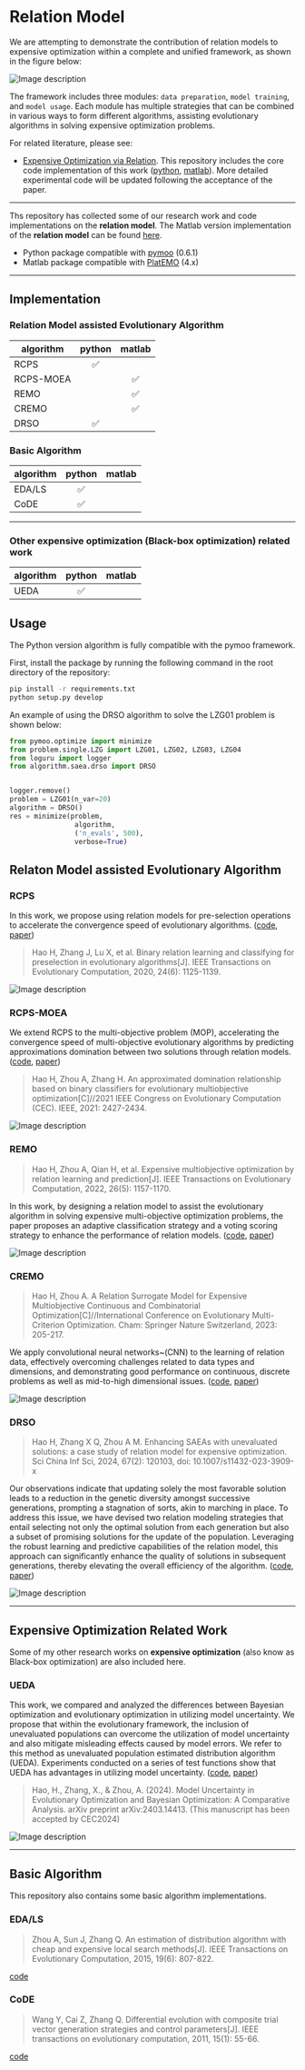 # Relation Model

We are attempting to demonstrate the contribution of relation models to expensive optimization within a complete and unified framework, as shown in the figure below:

![Image description](./img/RelationModel.png)



The framework includes three modules: `data preparation`, `model training`, and `model usage`. Each module has multiple strategies that can be combined in various ways to form different algorithms, assisting evolutionary algorithms in solving expensive optimization problems.

For related literature, please see:
- [Expensive Optimization via Relation](https://doi.org/10.36227/techrxiv.171617329.90689848/v1). This repository includes the core code implementation of this work ([python](https://github.com/hhyqhh/Relation/tree/main/relation_model), [matlab](https://github.com/hhyqhh/Relation-matlab/tree/main/RelationModel)). More detailed experimental code will be updated following the acceptance of the paper.




---
Ths repository has collected some of our research work and code implementations on the **relation model**. The Matlab version implementation of the **relation model** can be found [here](https://github.com/hhyqhh/Relation-matlab/). 


* Python package compatible with [pymoo](https://github.com/anyoptimization/pymoo) (0.6.1) 
* Matlab package compatible with [PlatEMO](https://github.com/BIMK/PlatEMO) (4.x)  
---


## Implementation

### Relation Model assisted Evolutionary Algorithm
| algorithm | python | matlab |
| --------- | :----: | :----: |
| RCPS      |   ✅    |        |
| RCPS-MOEA |        |   ✅    |
| REMO      |        |   ✅    |
| CREMO     |        |   ✅    |
| DRSO      |   ✅    |        |


### Basic Algorithm
| algorithm | python | matlab |
| --------- | :----: | :----: |
| EDA/LS    |   ✅    |       |
| CoDE      |   ✅    |       |
---

### Other expensive optimization (Black-box optimization) related work 
| algorithm | python | matlab |
| --------- | :----: | :----: |
| UEDA  |    ✅    |     |

## Usage

The Python version algorithm is fully compatible with the pymoo framework.

First, install the package by running the following command in the root directory of the repository:
```bash
pip install -r requirements.txt
python setup.py develop
```

An example of using the DRSO algorithm to solve the LZG01 problem is shown below:
```python
from pymoo.optimize import minimize
from problem.single.LZG import LZG01, LZG02, LZG03, LZG04
from loguru import logger
from algorithm.saea.drso import DRSO


logger.remove()
problem = LZG01(n_var=20)
algorithm = DRSO()
res = minimize(problem,
                algorithm,
                ('n_evals', 500),
                verbose=True)

```

## Relaton Model assisted Evolutionary Algorithm
### RCPS 

In this work, we propose using relation models for pre-selection operations to accelerate the convergence speed of evolutionary algorithms. ([code](https://github.com/hhyqhh/Relation/blob/main/algorithm/saea/rcps.py), [paper](https://ieeexplore.ieee.org/document/9060983))


>Hao H, Zhang J, Lu X, et al. Binary relation learning and classifying for preselection in evolutionary algorithms[J]. IEEE Transactions on Evolutionary Computation, 2020, 24(6): 1125-1139.

![Image description](./img/RCPS_1.png)

### RCPS-MOEA

We extend RCPS to the multi-objective problem (MOP), accelerating the convergence speed of multi-objective evolutionary algorithms by predicting approximations domination between two solutions through relation models. ([code](https://github.com/hhyqhh/Relation-matlab/blob/main/PlatEMO-4.5/Algorithms/Multi-objective%20optimization/RCPS-MOEA/), [paper](https://ieeexplore.ieee.org/abstract/document/9504781)) 

> Hao H, Zhou A, Zhang H. An approximated domination relationship based on binary classifiers for evolutionary multiobjective optimization[C]//2021 IEEE Congress on Evolutionary Computation (CEC). IEEE, 2021: 2427-2434.

![Image description](./img/RCPS-MOEA_1.png)

### REMO
>Hao H, Zhou A, Qian H, et al. Expensive multiobjective optimization by relation learning and prediction[J]. IEEE Transactions on Evolutionary Computation, 2022, 26(5): 1157-1170.

In this work, by designing a relation model to assist the evolutionary algorithm in solving expensive multi-objective optimization problems, the paper proposes an adaptive classification strategy and a voting scoring strategy to enhance the performance of relation models. ([code](https://github.com/hhyqhh/Relation-matlab/blob/main/PlatEMO-4.5/Algorithms/Multi-objective%20optimization/REMOHH/), [paper](https://ieeexplore.ieee.org/abstract/document/9716917))

![Image description](./img/REMO_1.png)


### CREMO
>Hao H, Zhou A. A Relation Surrogate Model for Expensive Multiobjective Continuous and Combinatorial Optimization[C]//International Conference on Evolutionary Multi-Criterion Optimization. Cham: Springer Nature Switzerland, 2023: 205-217.

We apply convolutional neural networks~(CNN) to the learning of relation data, effectively overcoming challenges related to data types and dimensions, and demonstrating good performance on continuous, discrete problems as well as mid-to-high dimensional issues. ([code](https://github.com/hhyqhh/Relation-matlab/blob/main/PlatEMO-4.5/Algorithms/Multi-objective%20optimization/CREMO/), [paper](https://link.springer.com/chapter/10.1007/978-3-031-27250-9_15)) 

![Image description](./img/CREMO_1.png)



### DRSO 
>Hao H, Zhang X Q, Zhou A M. Enhancing SAEAs with unevaluated solutions: a case study of relation model for expensive optimization. Sci China Inf Sci, 2024, 67(2): 120103, doi: 10.1007/s11432-023-3909-x

Our observations indicate that updating solely the most favorable solution leads to a reduction in the genetic diversity amongst successive generations, prompting a stagnation of sorts, akin to marching in place. To address this issue, we have devised two relation modeling strategies that entail selecting not only the optimal solution from each generation but also a subset of promising solutions for the update of the population. Leveraging the robust learning and predictive capabilities of the relation model, this approach can significantly enhance the quality of solutions in subsequent generations, thereby elevating the overall efficiency of the algorithm. ([code](https://github.com/hhyqhh/Relation/blob/main/algorithm/saea/drso.py), [paper](https://link.springer.com/article/10.1007/s11432-023-3909-x))

![Image description](./img/DRSO_1.png)




---

## Expensive Optimization Related Work

Some of my other research works on **expensive optimization** (also know as Black-box optimization) are also included here.

### UEDA

This work, we compared and analyzed the differences between Bayesian optimization and evolutionary optimization in utilizing model uncertainty. We propose that within the evolutionary framework, the inclusion of unevaluated populations can overcome the utilization of model uncertainty and also mitigate misleading effects caused by model errors. We refer to this method as unevaluated population estimated distribution algorithm (UEDA). Experiments conducted on a series of test functions show that UEDA has advantages in utilizing model uncertainty. ([code](https://github.com/hhyqhh/Relation/blob/main/algorithm/saea/ueda.py), [paper](https://arxiv.org/pdf/2403.14413.pdf)) 

>Hao, H., Zhang, X., & Zhou, A. (2024). Model Uncertainty in Evolutionary Optimization and Bayesian Optimization: A Comparative Analysis. arXiv preprint arXiv:2403.14413. (This manuscript has been accepted by CEC2024)


![Image description](./img/UEDA.png)


---

## Basic Algorithm
This repository also contains some basic algorithm implementations. 

### EDA/LS

> Zhou A, Sun J, Zhang Q. An estimation of distribution algorithm with cheap and expensive local search methods[J]. IEEE Transactions on Evolutionary Computation, 2015, 19(6): 807-822.

[code](https://github.com/hhyqhh/Relation/blob/main/algorithm/base/edals.py)

### CoDE

> Wang Y, Cai Z, Zhang Q. Differential evolution with composite trial vector generation strategies and control parameters[J]. IEEE transactions on evolutionary computation, 2011, 15(1): 55-66.

[code](https://github.com/hhyqhh/Relation/blob/main/algorithm/base/composite_de.py)